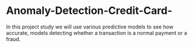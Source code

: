 # Anomaly-Detection-Credit-Card-
In this project study we will use various predictive models to see how accurate, models detecting whether a transaction is a normal payment or a fraud.
